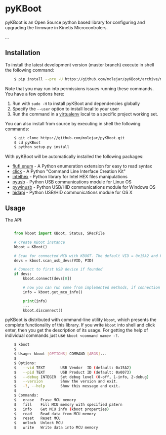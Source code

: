 pyKBoot
=======

pyKBoot is an Open Source python based library for configuring and upgrading the firmware in Kinetis Microcontrolers.

...


Installation
------------

To install the latest development version (master branch) execute in shell the following command:

``` bash
    $ pip install --pre -U https://github.com/molejar/pyKBoot/archive/master.zip
```

Note that you may run into permissions issues running these commands.
You have a few options here:

1. Run with `sudo -H` to install pyKBoot and dependencies globally
2. Specify the `--user` option to install local to your user
3. Run the command in a [virtualenv](https://virtualenv.pypa.io/en/latest/) local to a specific project working set.

You can also install from source by executing in shell the following commands:

``` bash
    $ git clone https://github.com/molejar/pyKBoot.git
    $ cd pyKBoot
    $ python setup.py install
```

With pyKBoot will be automatically installed the following packages:

  - [flufl.enum](https://pypi.python.org/pypi/flufl.enum) - A Python enumeration extension for easy to read syntax
  - [click](http://click.pocoo.org/6) - A Python "Command Line Interface Creation Kit"
  - [intelhex](https://pypi.python.org/pypi/IntelHex) - Python library for Intel HEX files manipulations
  - [pyusb](https://pypi.python.org/pypi/pyusb) - Python USB communications module for Linux OS
  - [pywinusb](https://pypi.python.org/pypi/pywinusb) - Python USB/HID communications module for Windows OS
  - [hidapi](https://pypi.python.org/pypi/hidapi/0.7.99.post9) - Python USB/HID communications module for OS X


Usage
-----

The API:

``` python

    from kboot import KBoot, Status, SRecFile

    # Create KBoot instance
    kboot = KBoot()

    # Scan for connected MCU with KBOOT. The default VID = 0x15A2 and PID = 0x0073
    devs = kboot.scan_usb_devs(VID, PID)

    # Connect to first USB device if founded
    if devs:
        kboot.connect(devs[0])

        # now you can run some from implemented methods, if connection will be successful
        info = kboot.get_mcu_info()

        print(info)
        ...
        kboot.disconnect()

```

pyKBoot is distributed with command-line utility `kboot`, which presents the complete functionality of this library. If you write `kboot` into shell and click enter, then you get the description of its usage. For getting the help of individual commands just use `kboot <command name> -?`.

``` bash
    $ kboot 
    $
    $ Usage: kboot [OPTIONS] COMMAND [ARGS]...
    $ 
    $ Options:
    $   --vid TEXT       USB Vendor  ID (default: 0x15A2)
    $   --pid TEXT       USB Product ID (default: 0x0073)
    $   --debug INTEGER  Set debug level (0-off, 1-info, 2-debug)
    $   --version        Show the version and exit.
    $   -?, --help       Show this message and exit.
    $
    $ Commands:
    $   erase   Erase MCU memory
    $   fill    Fill MCU memory with specified patern
    $   info    Get MCU info (kboot properties)
    $   read    Read data from MCU memory
    $   reset   Reset MCU
    $   unlock  Unlock MCU
    $   write   Write data into MCU memory
```



